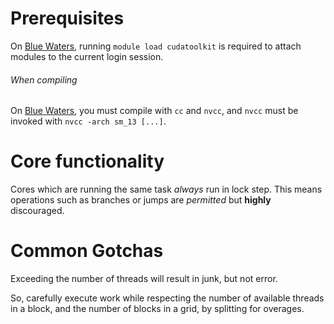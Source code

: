 # Prerequisites
On [Blue Waters](https://bluewaters.ncsa.illinois.edu/), running `module load cudatoolkit` is required to attach modules to the current login session.
###### When compiling
On [Blue Waters](https://bluewaters.ncsa.illinois.edu/), you must compile with `cc` and `nvcc`, and `nvcc` must be invoked with  `nvcc -arch sm_13 [...]`.
# Core functionality
Cores which are running the same task *always* run in lock step.
This means operations such as branches or jumps are *permitted* but **highly** discouraged.
# Common Gotchas
Exceeding the number of threads will result in junk, but not error.

So, carefully execute work while respecting the number of available threads in a block, and the number of blocks in a grid, by splitting for overages.
